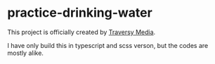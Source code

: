 # practice-drinking-water

This project is officially created by [Traversy Media](https://github.com/bradtraversy/50projects50days/tree/master/drink-water).

I have only build this in typescript and scss verson, but the codes are mostly alike.
